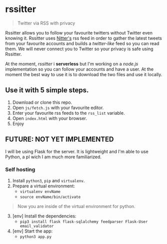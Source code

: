 # rssitter
> Twitter via RSS with privacy

Rssitter allows you to follow your favourite twitters without Twitter even knowing it. Rssitter uses [Nitter's](nitter.net) rss feed in order to gather the latest tweets from your favourite accounts and builds a *twitter-like* feed so you can read them. We will never connect you to Twitter so your privacy is safe using Rssitter.

At the moment, *rssitter* i **serverless** but I'm working on a *node.js* implementation so you can follow your accounts and have a user. At the moment the best way to use it is to download the two files and use it locally.

## Use it with 5 simple steps.
1. Download or clone this repo.
2. Open `js/fetch.js` with your favourite editor.
3. Enter your favourite rss feeds to the `rss_list` variable.
4. Open `index.html` with your browser.
5. Enjoy


## FUTURE: NOT YET IMPLEMENTED
I will be using Flask for the server. It is lightweight and I'm able to use Python, a pl wich I am much more familiarized.

### Self hosting
1. Install `python3`, `pip` and `virtualenv`.
2. Prepare a virtual environment:
    - `virtualenv envName`
    - `source envName/bin/activate`
  > Now you are inside of the virtual environment for python.
3. [env] Install the dependencies:
    - `pip3 install flask flask-sqlalchemy feedparser Flask-User email_validator`
4. [env] Start the app:
    - `python3 app.py`
